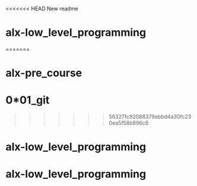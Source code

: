 <<<<<<< HEAD
New  readme
# alx-low_level_programming
=======
# alx-pre_course
# 0*01_git
>>>>>>> 56327fc92088379ebbd4a30fc230ea5f58b896c6
# alx-low_level_programming
# alx-low_level_programming
